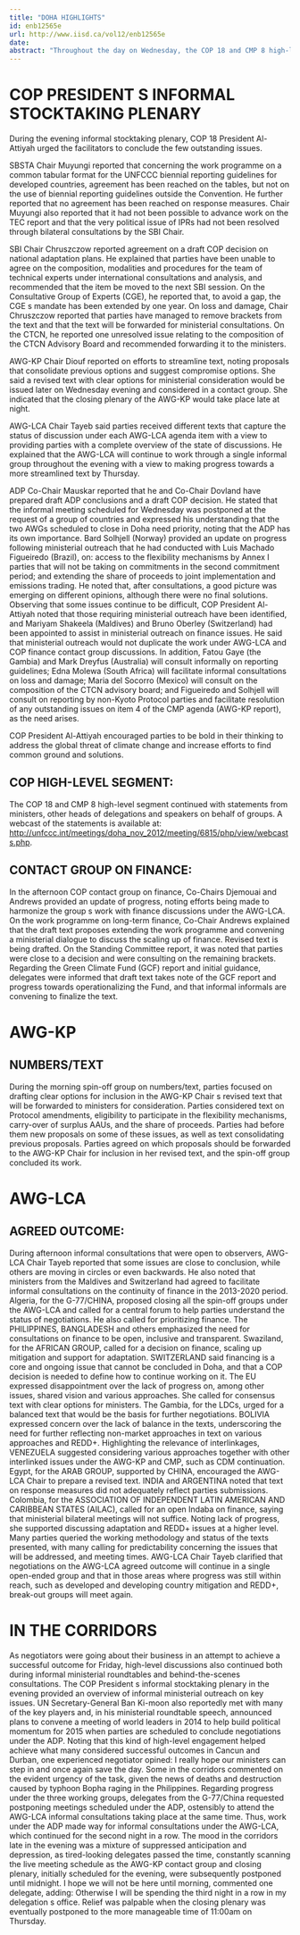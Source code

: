 ```yaml
---
title: "DOHA HIGHLIGHTS"
id: enb12565e
url: http://www.iisd.ca/vol12/enb12565e
date: 
abstract: "Throughout the day on Wednesday, the COP 18 and CMP 8 high-level segment took place. Various contact groups and informal consultations also convened under the COP, CMP, ADP, AWG-LCA and AWG-KP. In the evening, the COP President s informal stocktaking plenary was held."
---
```


# COP PRESIDENT S INFORMAL STOCKTAKING PLENARY

During the evening informal stocktaking plenary, COP 18 President Al-Attiyah urged the facilitators to conclude the few outstanding issues.

SBSTA Chair Muyungi reported that concerning the work programme on a common tabular format for the UNFCCC biennial reporting guidelines for developed countries, agreement has been reached on the tables, but not on the use of biennial reporting guidelines outside the Convention. He further reported that no agreement has been reached on response measures. Chair Muyungi also reported that it had not been possible to advance work on the TEC report and that the very political issue of IPRs had not been resolved through bilateral consultations by the SBI Chair.

SBI Chair Chruszczow reported agreement on a draft COP decision on national adaptation plans. He explained that parties have been unable to agree on the composition, modalities and procedures for the team of technical experts under international consultations and analysis, and recommended that the item be moved to the next SBI session. On the Consultative Group of Experts (CGE), he reported that, to avoid a gap, the CGE s mandate has been extended by one year. On loss and damage, Chair Chruszczow reported that parties have managed to remove brackets from the text and that the text will be forwarded for ministerial consultations. On the CTCN, he reported one unresolved issue relating to the composition of the CTCN Advisory Board and recommended forwarding it to the ministers.

AWG-KP Chair Diouf reported on efforts to streamline text, noting proposals that consolidate previous options and suggest compromise options. She said a revised text with clear options for ministerial consideration would be issued later on Wednesday evening and considered in a contact group. She indicated that the closing plenary of the AWG-KP would take place late at night.

AWG-LCA Chair Tayeb said parties received different texts that capture the status of discussion under each AWG-LCA agenda item with a view to providing parties with a complete overview of the state of discussions. He explained that the AWG-LCA will continue to work through a single informal group throughout the evening with a view to making progress towards a more streamlined text by Thursday.

ADP Co-Chair Mauskar reported that he and Co-Chair Dovland have prepared draft ADP conclusions and a draft COP decision. He stated that the informal meeting scheduled for Wednesday was postponed at the request of a group of countries and expressed his understanding that the two AWGs scheduled to close in Doha need priority, noting that the ADP has its own importance. Bard Solhjell (Norway) provided an update on progress following ministerial outreach that he had conducted with Luis Machado Figueiredo (Brazil), on: access to the flexibility mechanisms by Annex I parties that will not be taking on commitments in the second commitment period; and extending the share of proceeds to joint implementation and emissions trading. He noted that, after consultations, a good picture was emerging on different opinions, although there were no final solutions. Observing that some issues continue to be difficult, COP President Al-Attiyah noted that those requiring ministerial outreach have been identified, and Mariyam Shakeela (Maldives) and Bruno Oberley (Switzerland) had been appointed to assist in ministerial outreach on finance issues. He said that ministerial outreach would not duplicate the work under AWG-LCA and COP finance contact group discussions. In addition, Fatou Gaye (the Gambia) and Mark Dreyfus (Australia) will consult informally on reporting guidelines; Edna Molewa (South Africa) will facilitate informal consultations on loss and damage; Maria del Socorro (Mexico) will consult on the composition of the CTCN advisory board; and Figueiredo and Solhjell will consult on reporting by non-Kyoto Protocol parties and facilitate resolution of any outstanding issues on item 4 of the CMP agenda (AWG-KP report), as the need arises.

COP President Al-Attiyah encouraged parties to be bold in their thinking to address the global threat of climate change and increase efforts to find common ground and solutions.

## COP HIGH-LEVEL SEGMENT:

The COP 18 and CMP 8 high-level segment continued with statements from ministers, other heads of delegations and speakers on behalf of groups. A webcast of the statements is available at: http://unfccc.int/meetings/doha_nov_2012/meeting/6815/php/view/webcasts.php.

## CONTACT GROUP ON FINANCE:

In the afternoon COP contact group on finance, Co-Chairs Djemouai and Andrews provided an update of progress, noting efforts being made to harmonize the group s work with finance discussions under the AWG-LCA. On the work programme on long-term finance, Co-Chair Andrews explained that the draft text proposes extending the work programme and convening a ministerial dialogue to discuss the scaling up of finance. Revised text is being drafted. On the Standing Committee report, it was noted that parties were close to a decision and were consulting on the remaining brackets. Regarding the Green Climate Fund (GCF) report and initial guidance, delegates were informed that draft text takes note of the GCF report and progress towards operationalizing the Fund, and that informal informals are convening to finalize the text.

# AWG-KP

## NUMBERS/TEXT

During the morning spin-off group on numbers/text, parties focused on drafting clear options for inclusion in the AWG-KP Chair s revised text that will be forwarded to ministers for consideration. Parties considered text on Protocol amendments, eligibility to participate in the flexibility mechanisms, carry-over of surplus AAUs, and the share of proceeds. Parties had before them new proposals on some of these issues, as well as text consolidating previous proposals. Parties agreed on which proposals should be forwarded to the AWG-KP Chair for inclusion in her revised text, and the spin-off group concluded its work.

# AWG-LCA

## AGREED OUTCOME:

During afternoon informal consultations that were open to observers, AWG-LCA Chair Tayeb reported that some issues are close to conclusion, while others are moving in circles or even backwards. He also noted that ministers from the Maldives and Switzerland had agreed to facilitate informal consultations on the continuity of finance in the 2013-2020 period. Algeria, for the G-77/CHINA, proposed closing all the spin-off groups under the AWG-LCA and called for a central forum to help parties understand the status of negotiations. He also called for prioritizing finance. The PHILIPPINES, BANGLADESH and others emphasized the need for consultations on finance to be open, inclusive and transparent. Swaziland, for the AFRICAN GROUP, called for a decision on finance, scaling up mitigation and support for adaptation. SWITZERLAND said financing is a core and ongoing issue that cannot be concluded in Doha, and that a COP decision is needed to define how to continue working on it. The EU expressed disappointment over the lack of progress on, among other issues, shared vision and various approaches. She called for consensus text with clear options for ministers. The Gambia, for the LDCs, urged for a balanced text that would be the basis for further negotiations. BOLIVIA expressed concern over the lack of balance in the texts, underscoring the need for further reflecting non-market approaches in text on various approaches and REDD+. Highlighting the relevance of interlinkages, VENEZUELA suggested considering various approaches together with other interlinked issues under the AWG-KP and CMP, such as CDM continuation. Egypt, for the ARAB GROUP, supported by CHINA, encouraged the AWG-LCA Chair to prepare a revised text. INDIA and ARGENTINA noted that text on response measures did not adequately reflect parties submissions. Colombia, for the ASSOCIATION OF INDEPENDENT LATIN AMERICAN AND CARIBBEAN STATES (AILAC), called for an open Indaba on finance, saying that ministerial bilateral meetings will not suffice. Noting lack of progress, she supported discussing adaptation and REDD+ issues at a higher level. Many parties queried the working methodology and status of the texts presented, with many calling for predictability concerning the issues that will be addressed, and meeting times. AWG-LCA Chair Tayeb clarified that negotiations on the AWG-LCA agreed outcome will continue in a single open-ended group and that in those areas where progress was still within reach, such as developed and developing country mitigation and REDD+, break-out groups will meet again.

# IN THE CORRIDORS

As negotiators were going about their business in an attempt to achieve a successful outcome for Friday, high-level discussions also continued both during informal ministerial roundtables and behind-the-scenes consultations. The COP President s informal stocktaking plenary in the evening provided an overview of informal ministerial outreach on key issues. UN Secretary-General Ban Ki-moon also reportedly met with many of the key players and, in his ministerial roundtable speech, announced plans to convene a meeting of world leaders in 2014 to help build political momentum for 2015 when parties are scheduled to conclude negotiations under the ADP. Noting that this kind of high-level engagement helped achieve what many considered successful outcomes in Cancun and Durban, one experienced negotiator opined: I really hope our ministers can step in and once again save the day. Some in the corridors commented on the evident urgency of the task, given the news of deaths and destruction caused by typhoon Bopha raging in the Philippines. Regarding progress under the three working groups, delegates from the G-77/China requested postponing meetings scheduled under the ADP, ostensibly to attend the AWG-LCA informal consultations taking place at the same time. Thus, work under the ADP made way for informal consultations under the AWG-LCA, which continued for the second night in a row. The mood in the corridors late in the evening was a mixture of suppressed anticipation and depression, as tired-looking delegates passed the time, constantly scanning the live meeting schedule as the AWG-KP contact group and closing plenary, initially scheduled for the evening, were subsequently postponed until midnight. I hope we will not be here until morning, commented one delegate, adding: Otherwise I will be spending the third night in a row in my delegation s office. Relief was palpable when the closing plenary was eventually postponed to the more manageable time of 11:00am on Thursday.